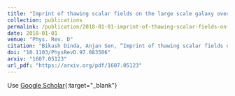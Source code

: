 ```yaml
---
title: "Imprint of thawing scalar fields on the large scale galaxy overdensity"
collection: publications
permalink: /publication/2018-01-01-imprint-of-thawing-scalar-fields-on-the-large-scale-galaxy-overdensity
date: 2018-01-01
venue: "Phys. Rev. D"
citation: "Bikash Dinda, Anjan Sen, “Imprint of thawing scalar fields on the large scale galaxy overdensity.” Phys. Rev. D, 2018."
doi: "10.1103/PhysRevD.97.083506"
arxiv: "1607.05123"
url_pdf: "https://arxiv.org/pdf/1607.05123"
---
```


Use [Google Scholar](https://scholar.google.com/scholar?q=Imprint+of+thawing+scalar+fields+on+the+large+scale+galaxy+overdensity){:target="_blank"}
